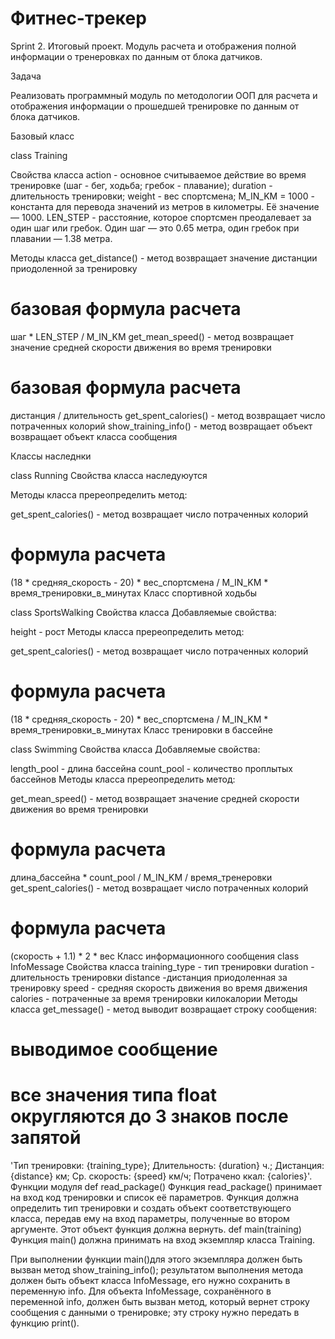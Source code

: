 # Фитнес-трекер
Sprint 2. Итоговый проект.
Модуль расчета и отображения полной информации о тренеровках по данным от блока датчиков.

Задача

Реализовать программный модуль по методологии ООП для расчета и отображения информации о прошедшей тренировке по данным от блока датчиков.

Базовый класс

class Training

Свойства класса
action - основное считываемое действие во время тренировке (шаг - бег, ходьба; гребок - плавание);
duration - длительность тренировки;
weight - вес спортсмена;
M_IN_KM = 1000 - константа для перевода значений из метров в километры. Её значение — 1000.
LEN_STEP - расстояние, которое спортсмен преодалевает за один шаг или гребок. Один шаг — это 0.65 метра, один гребок при плавании — 1.38 метра.

Методы класса
get_distance() - метод возвращает значение дистанции приодоленной за тренировку
# базовая формула расчета
шаг * LEN_STEP / M_IN_KM
get_mean_speed() - метод возвращает значение средней скорости движения во время тренировки
# базовая формула расчета
дистанция / длительность
get_spent_calories() - метод возвращает число потраченных колорий
show_training_info() - метод возвращает объект возвращает объект класса сообщения

Классы наследнки

class Running
Свойства класса
наследуюутся

Методы класса
пререопределить метод:

get_spent_calories() - метод возвращает число потраченных колорий
# формула расчета
(18 * средняя_скорость - 20) * вес_спортсмена / M_IN_KM * время_тренировки_в_минутах
Класс спортивной ходьбы

class SportsWalking
Свойства класса
Добавляемые свойства:

height - рост
Методы класса
пререопределить метод:

get_spent_calories() - метод возвращает число потраченных колорий
# формула расчета
(18 * средняя_скорость - 20) * вес_спортсмена / M_IN_KM * время_тренировки_в_минутах
Класс тренировки в бассейне

class Swimming
Свойства класса
Добавляемые свойства:

length_pool - длина бассейна
count_pool - количество проплытых бассейнов
Методы класса
пререопределить метод:

get_mean_speed() - метод возвращает значение средней скорости движения во время тренировки
# формула расчета
длина_бассейна * count_pool / M_IN_KM / время_тренеровки
get_spent_calories() - метод возвращает число потраченных колорий
# формула расчета
(скорость + 1.1) * 2 * вес
Класс информационного сообщения
class InfoMessage
Свойства класса
training_type - тип тренировки
duration - длительность тренировки
distance -дистанция приодоленная за тренировку
speed - средняя скорость движения во время движения
calories - потраченные за время тренировки килокалории
Методы класса
get_message() - метод выводит возвращает строку сообщения:
# выводимое сообщение
# все значения типа float округляются до 3 знаков после запятой
'Тип тренировки: {training_type}; Длительность: {duration} ч.; Дистанция: {distance} км; Ср. скорость: {speed} км/ч; Потрачено ккал: {calories}'.
Функции модуля
def read_package()
Функция read_package() принимает на вход код тренировки и список её параметров.
Функция должна определить тип тренировки и создать объект соответствующего класса, передав ему на вход параметры, полученные во втором аргументе. Этот объект функция должна вернуть.
def main(training)
Функция main() должна принимать на вход экземпляр класса Training.

При выполнении функции main()для этого экземпляра должен быть вызван метод show_training_info(); результатом выполнения метода должен быть объект класса InfoMessage, его нужно сохранить в переменную info.
Для объекта InfoMessage, сохранённого в переменной info, должен быть вызван метод, который вернет строку сообщения с данными о тренировке; эту строку нужно передать в функцию print().